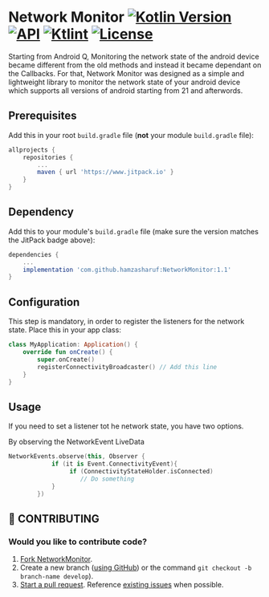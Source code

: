 # Network Monitor [![Kotlin Version](https://img.shields.io/badge/kotlin-1.4.01-blue.svg)](https://kotlinlang.org) [![API](https://img.shields.io/badge/API-21%2B-brightgreen.svg?style=flat)](https://android-arsenal.com/api?level=21) [![Ktlint](https://camo.githubusercontent.com/5652fd33142bf88d0f46018325126931fe65d01d/68747470733a2f2f696d672e736869656c64732e696f2f62616467652f636f64652532307374796c652d2545322539442541342d4646343038312e737667)](https://github.com/pinterest/ktlint) [![License](https://img.shields.io/badge/License-Apache%202.0-blue.svg)](https://opensource.org/licenses/Apache-2.0)

Starting from Android Q, Monitoring the network state of the android device became different from the old methods and instead it became dependant on the Callbacks.
For that, Network Monitor was designed as a simple and lightweight library to monitor the network state of your android device which supports all versions of android starting from 21 and afterwords.

## Prerequisites

Add this in your root `build.gradle` file (**not** your module `build.gradle` file):

```gradle
allprojects {
	repositories {
		...
		maven { url 'https://www.jitpack.io' }
	}
}
```

## Dependency

Add this to your module's `build.gradle` file (make sure the version matches the JitPack badge above):

```gradle
dependencies {
	...
	implementation 'com.github.hamzasharuf:NetworkMonitor:1.1'
}
```

## Configuration

This step is mandatory, in order to register the listeners for the network state. Place this  in your app class:

```kotlin
class MyApplication: Application() {
    override fun onCreate() {
        super.onCreate()
        registerConnectivityBroadcaster() // Add this line
    }
}
```


## Usage

If you need to set a listener tot he network state, you have two options.

By observing the NetworkEvent LiveData

``` kotlin
NetworkEvents.observe(this, Observer {
            if (it is Event.ConnectivityEvent){
                 if (ConnectivityStateHolder.isConnected)
                    // Do something
            }
        })
```

## 🤝 CONTRIBUTING
### Would you like to contribute code?
1. [Fork NetworkMonitor](https://github.com/hamzasharuf/NetworkMonitor).
2. Create a new branch ([using GitHub](https://help.github.com/articles/creating-and-deleting-branches-within-your-repository/)) or the command `git checkout -b branch-name develop`).
3. [Start a pull request](https://github.com/hamzasharuf/NetworkMonitor/compare). Reference [existing issues](https://github.com/hamzasharuf/NetworkMonitor/issues) when possible.



